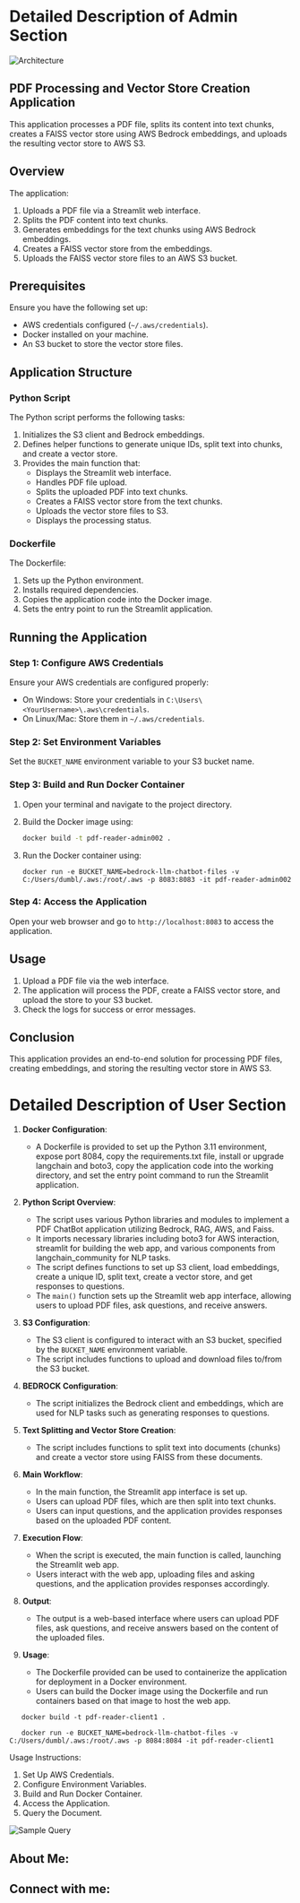 # Detailed Description of Admin Section

![Architecture](ChatBot-architecture.png)

## PDF Processing and Vector Store Creation Application

This application processes a PDF file, splits its content into text chunks, creates a FAISS vector store using AWS Bedrock embeddings, and uploads the resulting vector store to AWS S3.

## Overview

The application:

1. Uploads a PDF file via a Streamlit web interface.
2. Splits the PDF content into text chunks.
3. Generates embeddings for the text chunks using AWS Bedrock embeddings.
4. Creates a FAISS vector store from the embeddings.
5. Uploads the FAISS vector store files to an AWS S3 bucket.

## Prerequisites

Ensure you have the following set up:

- AWS credentials configured (`~/.aws/credentials`).
- Docker installed on your machine.
- An S3 bucket to store the vector store files.

## Application Structure

### Python Script

The Python script performs the following tasks:

1. Initializes the S3 client and Bedrock embeddings.
2. Defines helper functions to generate unique IDs, split text into chunks, and create a vector store.
3. Provides the main function that:
   - Displays the Streamlit web interface.
   - Handles PDF file upload.
   - Splits the uploaded PDF into text chunks.
   - Creates a FAISS vector store from the text chunks.
   - Uploads the vector store files to S3.
   - Displays the processing status.

### Dockerfile

The Dockerfile:

1. Sets up the Python environment.
2. Installs required dependencies.
3. Copies the application code into the Docker image.
4. Sets the entry point to run the Streamlit application.

## Running the Application

### Step 1: Configure AWS Credentials

Ensure your AWS credentials are configured properly:

- On Windows: Store your credentials in `C:\Users\<YourUsername>\.aws\credentials`.
- On Linux/Mac: Store them in `~/.aws/credentials`.

### Step 2: Set Environment Variables

Set the `BUCKET_NAME` environment variable to your S3 bucket name.

### Step 3: Build and Run Docker Container

1. Open your terminal and navigate to the project directory.
2. Build the Docker image using:

   ```sh
   docker build -t pdf-reader-admin002 .
   ```

3. Run the Docker container using:

   ```
   docker run -e BUCKET_NAME=bedrock-llm-chatbot-files -v C:/Users/dumbl/.aws:/root/.aws -p 8083:8083 -it pdf-reader-admin002
   ```

### Step 4: Access the Application

Open your web browser and go to `http://localhost:8083` to access the application.

## Usage

1. Upload a PDF file via the web interface.
2. The application will process the PDF, create a FAISS vector store, and upload the store to your S3 bucket.
3. Check the logs for success or error messages.

## Conclusion

This application provides an end-to-end solution for processing PDF files, creating embeddings, and storing the resulting vector store in AWS S3.

# Detailed Description of User Section

1. **Docker Configuration**:

   - A Dockerfile is provided to set up the Python 3.11 environment, expose port 8084, copy the requirements.txt file, install or upgrade langchain and boto3, copy the application code into the working directory, and set the entry point command to run the Streamlit application.

2. **Python Script Overview**:

   - The script uses various Python libraries and modules to implement a PDF ChatBot application utilizing Bedrock, RAG, AWS, and Faiss.
   - It imports necessary libraries including boto3 for AWS interaction, streamlit for building the web app, and various components from langchain_community for NLP tasks.
   - The script defines functions to set up S3 client, load embeddings, create a unique ID, split text, create a vector store, and get responses to questions.
   - The `main()` function sets up the Streamlit web app interface, allowing users to upload PDF files, ask questions, and receive answers.

3. **S3 Configuration**:

   - The S3 client is configured to interact with an S3 bucket, specified by the `BUCKET_NAME` environment variable.
   - The script includes functions to upload and download files to/from the S3 bucket.

4. **BEDROCK Configuration**:

   - The script initializes the Bedrock client and embeddings, which are used for NLP tasks such as generating responses to questions.

5. **Text Splitting and Vector Store Creation**:

   - The script includes functions to split text into documents (chunks) and create a vector store using FAISS from these documents.

6. **Main Workflow**:

   - In the main function, the Streamlit app interface is set up.
   - Users can upload PDF files, which are then split into text chunks.
   - Users can input questions, and the application provides responses based on the uploaded PDF content.

7. **Execution Flow**:

   - When the script is executed, the main function is called, launching the Streamlit web app.
   - Users interact with the web app, uploading files and asking questions, and the application provides responses accordingly.

8. **Output**:

   - The output is a web-based interface where users can upload PDF files, ask questions, and receive answers based on the content of the uploaded files.

9. **Usage**:
   - The Dockerfile provided can be used to containerize the application for deployment in a Docker environment.
   - Users can build the Docker image using the Dockerfile and run containers based on that image to host the web app.

```
   docker build -t pdf-reader-client1 .

   docker run -e BUCKET_NAME=bedrock-llm-chatbot-files -v C:/Users/dumbl/.aws:/root/.aws -p 8084:8084 -it pdf-reader-client1
```

Usage Instructions:

1.  Set Up AWS Credentials.
2.  Configure Environment Variables.
3.  Build and Run Docker Container.
4.  Access the Application.
5.  Query the Document.

![Sample Query](final-image.png)

## About Me:

## Connect with me:
